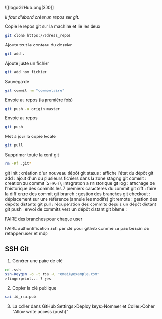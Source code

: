 ![[logoGitHub.png|300]]

*Il faut d'abord créer un repos sur git.*

Copie le repos git sur la machine et lie les deux
```bash
git clone https://adress_repos
```
Ajoute tout le contenu du dossier
```bash
git add .
```
Ajoute juste un fichier
```bash
git add nom_fichier
```
Sauvegarde
```bash
git commit -m "commentaire" 
```
Envoie au repos (la première fois)
```bash
git push -u origin master
```
Envoie au repos
```bash
git push
```
Met à jour la copie locale
```bash
git pull
```

Supprimer toute la conf git
```bash
rm -Rf .git*
```


git init : création d'un nouveau dépôt 
git status : affiche l'état du dépôt 
git add : ajout d'un ou plusieurs fichiers dans la zone staging 
git commit : création du commit (SHA-1), intégration à l'historique 
git log : affichage de l'historique des commits 
les 7 premiers caractères du commit
git diff : faire la diff entre des commit
git branch : gestion des branches 
git checkout : déplacement sur une référence (annule les modifs) 
git remote : gestion des dépôts distants 
git pull : récupération des commits depuis un dépôt distant 
git push : envoi de commits vers un dépôt distant
git blame : 


FAIRE des branches pour chaque user

FAIRE authentification ssh par clé pour github
comme ça pas besoin de retapper user et mdp


## SSH Git

1) Générer une paire de clé
```bash
cd .ssh
ssh-keygen -o -t rsa -C "email@example.com"
>fingerprint... ? yes
```

2) Copier la clé publique
```bash
cat id_rsa.pub
```

3) La coller dans GitHub
	Settings>Deploy keys>Nommer et Coller>Coher "Allow write access (push)"